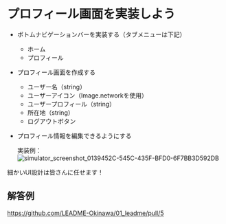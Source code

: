 # プロフィール画面を実装しよう

- ボトムナビゲーションバーを実装する（タブメニューは下記）
  - ホーム
  - プロフィール
- プロフィール画面を作成する
  - ユーザー名（string）
  - ユーザーアイコン（Image.networkを使用）
  - ユーザープロフィール（string）
  - 所在地（string）
  - ログアウトボタン
- プロフィール情報を編集できるようにする

  実装例：
  ![simulator_screenshot_0139452C-545C-435F-BFD0-6F7BB3D592DB](https://github.com/user-attachments/assets/ebae0663-8caa-4aff-9ce9-9247c857aeae)
  
細かいUI設計は皆さんに任せます！

## 解答例
https://github.com/LEADME-Okinawa/01_leadme/pull/5
